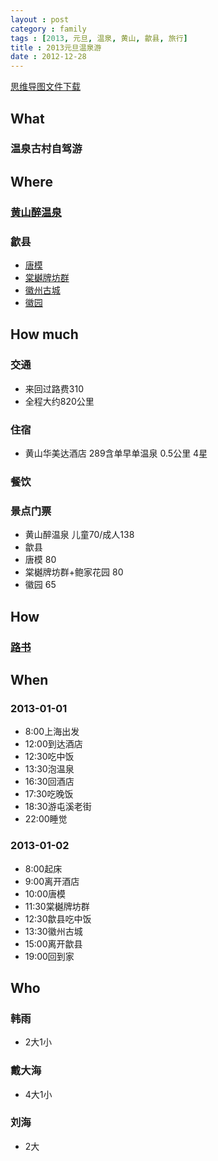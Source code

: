 ```yaml
---
layout : post
category : family
tags : [2013, 元旦, 温泉, 黄山, 歙县, 旅行]
title : 2013元旦温泉游
date : 2012-12-28
---
```

[思维导图文件下载](https://docs.google.com/open?id=0B1DrsqrLRzeIRlk2YTNEZ08zaWc)

## What


### 温泉古村自驾游


## Where


### [黄山醉温泉](http://baike.baidu.com/view/2826664.htm)


### 歙县

- [唐模](http://baike.baidu.com/view/1898332.htm)
- [棠樾牌坊群](http://baike.baidu.com/view/388417.htm)
- [徽州古城](http://baike.baidu.com/view/911499.htm)
- [徽园](http://baike.baidu.com/view/36837.htm)

## How much


### 交通

- 来回过路费310
- 全程大约820公里

### 住宿

- 黄山华美达酒店
289含单早单温泉
0.5公里
4星

### 餐饮


### 景点门票

- 黄山醉温泉
儿童70/成人138
- 歙县
 - 唐模
80
 - 棠樾牌坊群+鲍家花园
80
 - 徽园
65

## How


### [路书](http://map.sogou.com/lushu/show/8a8c07c83bdeb47f013bdf6703661641)


## When


### 2013-01-01

- 8:00上海出发
- 12:00到达酒店
- 12:30吃中饭
- 13:30泡温泉
- 16:30回酒店
- 17:30吃晚饭
- 18:30游屯溪老街
- 22:00睡觉

### 2013-01-02

- 8:00起床
- 9:00离开酒店
- 10:00唐模
- 11:30棠樾牌坊群
- 12:30歙县吃中饭
- 13:30徽州古城
- 15:00离开歙县
- 19:00回到家

## Who


### 韩雨

- 2大1小

### 戴大海

- 4大1小

### 刘海

- 2大